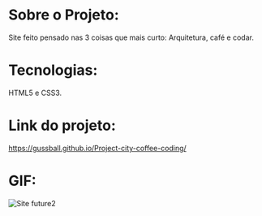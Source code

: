 # Sobre o Projeto:
Site feito pensado nas 3 coisas que mais curto: Arquitetura, café e codar. 


# Tecnologias: 
HTML5 e CSS3.


# Link do projeto: 
https://gussball.github.io/Project-city-coffee-coding/


# GIF:
![Site future2](https://user-images.githubusercontent.com/112123706/198177455-7e7a4482-30e9-4701-b733-d0fe3d625a52.gif)

